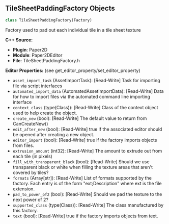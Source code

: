 ## TileSheetPaddingFactory Objects

```python
class TileSheetPaddingFactory(Factory)
```

Factory used to pad out each individual tile in a tile sheet texture

**C++ Source:**

- **Plugin**: Paper2D
- **Module**: Paper2DEditor
- **File**: TileSheetPaddingFactory.h

**Editor Properties:** (see get_editor_property/set_editor_property)

- ``asset_import_task`` (AssetImportTask):  [Read-Write] Task for importing file via script interfaces
- ``automated_import_data`` (AutomatedAssetImportData):  [Read-Write] Data for how to import files via the automated command line importing interface
- ``context_class`` (type(Class)):  [Read-Write] Class of the context object used to help create the object.
- ``create_new`` (bool):  [Read-Write] The default value to return from CanCreateNew()
- ``edit_after_new`` (bool):  [Read-Write] true if the associated editor should be opened after creating a new object.
- ``editor_import`` (bool):  [Read-Write] true if the factory imports objects from files.
- ``extrusion_amount`` (int32):  [Read-Write] The amount to extrude out from each tile (in pixels)
- ``fill_with_transparent_black`` (bool):  [Read-Write] Should we use transparent black or white when filling the texture areas that aren't covered by tiles?
- ``formats`` (Array[str]):  [Read-Write] List of formats supported by the factory. Each entry is of the form "ext;Description" where ext is the file extension.
- ``pad_to_power_of2`` (bool):  [Read-Write] Should we pad the texture to the next power of 2?
- ``supported_class`` (type(Class)):  [Read-Write] The class manufactured by this factory.
- ``text`` (bool):  [Read-Write] true if the factory imports objects from text.

<a id="unreal.PaperSpriteSheet"></a>